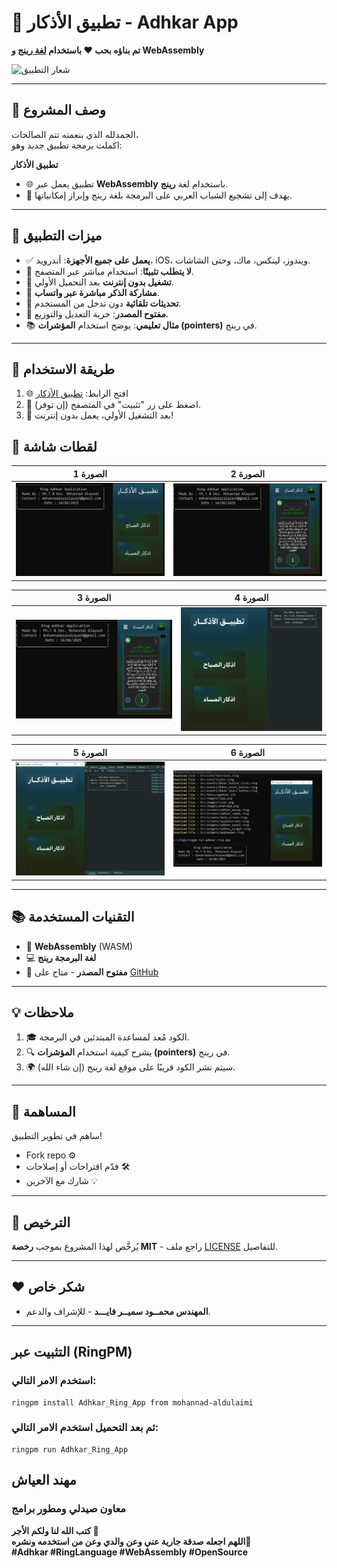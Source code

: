 # 🌟 **تطبيق الأذكار - Adhkar App**  
**تم بناؤه بحب ❤️ باستخدام [لغة رينج](https://ring-lang.github.io/)  و WebAssembly**  

![شعار التطبيق](https://mohannad-aldulaimi.github.io/Adhkar_Ring_App/Build/logo.png)   

---

## 📌 وصف المشروع  
الحمدلله الذي بنعمته تتم الصالحات،  
اكملت برمجة تطبيق جديد وهو:  

**تطبيق الأذكار**  
- 🌐 تطبيق يعمل عبر **WebAssembly** باستخدام لغة **رينج**.  
- 🎯 يهدف إلى تشجيع الشباب العربي على البرمجة بلغة رينج وإبراز إمكانياتها.  

---

## 🚀 ميزات التطبيق  
- ✅ **يعمل على جميع الأجهزة**: أندرويد، iOS، ويندوز، لينكس، ماك، وحتى الشاشات.  
- 🔽 **لا يتطلب تثبيتًا**: استخدام مباشر عبر المتصفح.  
- 📲 **تشغيل بدون إنترنت** بعد التحميل الأولي.  
- 📢 **مشاركة الذكر مباشرة عبر واتساب**.  
- 🔄 **تحديثات تلقائية** دون تدخل من المستخدم.  
- 📎 **مفتوح المصدر**: حرية التعديل والتوزيع.  
- 📚 **مثال تعليمي**: يوضح استخدام **المؤشرات (pointers)** في رينج.  

---

## 📱 طريقة الاستخدام  
1. 🌐 افتح الرابط: [تطبيق الأذكار](https://mohannad-aldulaimi.github.io/Adhkar_Ring_App/Build/)   
2. 📱 اضغط على زر "تثبيت" في المتصفح (إن توفر).  
3. 🔁 بعد التشغيل الأولي، يعمل بدون إنترنت!  

## 📸 لقطات شاشة  
| الصورة 1 | الصورة 2 |
|---------|---------|
| ![لقطة 1](screenshots/shot1.png) | ![لقطة 2](screenshots/shot2.png) |  

| الصورة 3 | الصورة 4 |
|---------|---------|
| ![لقطة 3](screenshots/shot3.png) | ![لقطة 4](screenshots/shot4.png) |  

| الصورة 5 | الصورة 6 |
|---------|---------|
| ![لقطة 5](screenshots/shot5.png) | ![لقطة 6](screenshots/shot6.png) |  

---


## 📚 التقنيات المستخدمة  
- 🔄 **WebAssembly** (WASM)  
- 💻 **لغة البرمجة رينج**  
- 🔧 **مفتوح المصدر** - متاح على [GitHub](https://github.com/mohannad-aldulaimi/Adhkar_Ring_App)   

---

## 💡 ملاحظات  
1. 🎓 الكود مُعد لمساعدة المبتدئين في البرمجة.  
2. 🔍 يشرح كيفية استخدام **المؤشرات (pointers)** في رينج.  
3. 🌍 سيتم نشر الكود قريبًا على موقع لغة رينج (إن شاء الله).  

---

## 🤝 المساهمة  
ساهم في تطوير التطبيق!  
- Fork repo ⚙️  
- قدّم اقتراحات أو إصلاحات 🛠️  
- شارك مع الآخرين 💡  

---

## 📜 الترخيص  
يُرخَّص لهذا المشروع بموجب **رخصة MIT** - راجع ملف [LICENSE](LICENSE) للتفاصيل.  

---

## ❤️ شكر خاص  
- **المهندس محمــود سميــر فايـــد** - للإشراف والدعم.  


---  

## التثبيت عبر (RingPM)  
### استخدم الامر التالي:
    ringpm install Adhkar_Ring_App from mohannad-aldulaimi

### ثم بعد التحميل استخدم الامر التالي:
    ringpm run Adhkar_Ring_App

## مهند العياش
### معاون صيدلي ومطور برامج

**كتب الله لنا ولكم الأجر 🤲**  
**اللهم اجعله صدقة جارية عني وعن والدي وعن من استخدمه ونشره🤲**  
**#Adhkar #RingLanguage #WebAssembly #OpenSource**